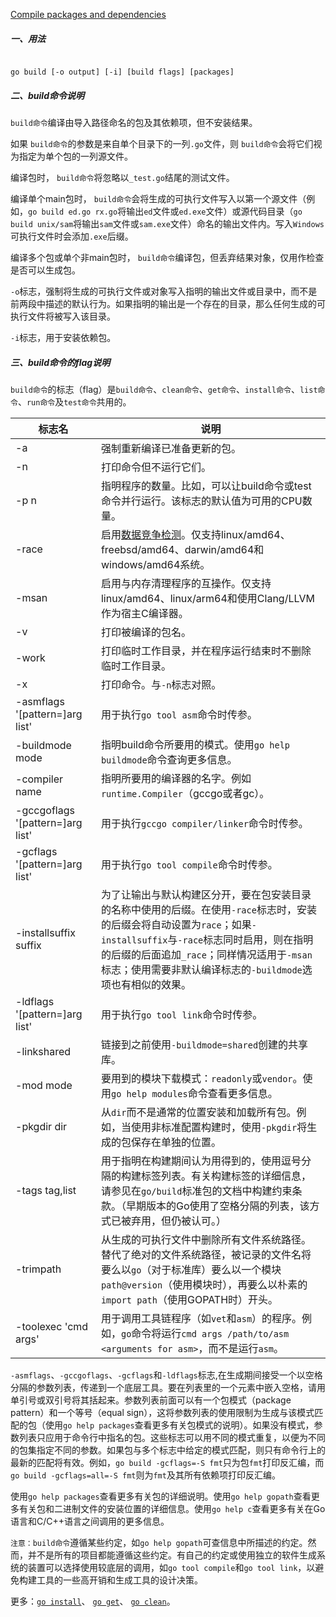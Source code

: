 
[Compile packages and dependencies](https://golang.google.cn/cmd/go/#hdr-Compile_packages_and_dependencies)


##### 一、用法

```

go build [-o output] [-i] [build flags] [packages]

```


##### 二、build命令说明

 `build命令`编译由导入路径命名的包及其依赖项，但不安装结果。

如果 `build命令`的参数是来自单个目录下的一列`.go`文件，则 `build命令`会将它们视为指定为单个包的一列源文件。

编译包时， `build命令`将忽略以`_test.go`结尾的测试文件。

编译单个main包时， `build命令`会将生成的可执行文件写入以第一个源文件（例如，`go build ed.go rx.go`将输出`ed`文件或`ed.exe`文件）或源代码目录（`go build unix/sam`将输出`sam`文件或`sam.exe`文件）命名的输出文件内。写入`Windows`可执行文件时会添加`.exe`后缀。

编译多个包或单个非main包时， `build命令`编译包，但丢弃结果对象，仅用作检查是否可以生成包。

`-o`标志，强制将生成的可执行文件或对象写入指明的输出文件或目录中，而不是前两段中描述的默认行为。如果指明的输出是一个存在的目录，那么任何生成的可执行文件将被写入该目录。

`-i`标志，用于安装依赖包。


##### 三、build命令的flag说明

 `build命令`的标志（flag）是`build命令`、`clean命令`、`get命令`、`install命令`、`list命令`、`run命令`及`test命令`共用的。

| 标志名 | 说明 |
|--|--|
| -a | 强制重新编译已准备更新的包。 |
| -n | 打印命令但不运行它们。 |
| -p n | 指明程序的数量。比如，可以让build命令或test命令并行运行。该标志的默认值为可用的CPU数量。 |
| -race | 启用[数据竞争检测](https://link.springer.com/referenceworkentry/10.1007%2F978-0-387-09766-4_2248)。仅支持linux/amd64、freebsd/amd64、darwin/amd64和windows/amd64系统。 |
| -msan | 启用与内存清理程序的互操作。仅支持linux/amd64、linux/arm64和使用Clang/LLVM作为宿主C编译器。 |
| -v | 打印被编译的包名。 |
| -work | 打印临时工作目录，并在程序运行结束时不删除临时工作目录。 |
| -x | 打印命令。与`-n`标志对照。 |
| -asmflags '[pattern=]arg list' | 用于执行`go tool asm`命令时传参。 |
| -buildmode mode | 指明build命令所要用的模式。使用`go help buildmode`命令查询更多信息。 |
| -compiler name | 指明所要用的编译器的名字。例如`runtime.Compiler`（gccgo或者gc）。 |
| -gccgoflags '[pattern=]arg list' | 用于执行`gccgo compiler/linker`命令时传参。 |
| -gcflags '[pattern=]arg list' | 用于执行`go tool compile`命令时传参。 |
| -installsuffix suffix| 为了让输出与默认构建区分开，要在包安装目录的名称中使用的后缀。在使用`-race`标志时，安装的后缀会将自动设置为`race`；如果`-installsuffix`与`-race`标志同时启用，则在指明的后缀的后面追加`_race`；同样情况适用于`-msan`标志；使用需要非默认编译标志的`-buildmode`选项也有相似的效果。 |
| -ldflags '[pattern=]arg list' | 用于执行`go tool link`命令时传参。 |
| -linkshared | 链接到之前使用`-buildmode=shared`创建的共享库。 |
| -mod mode | 要用到的模块下载模式：`readonly`或`vendor`。使用`go help modules`命令查看更多信息。 |
| -pkgdir dir | 从`dir`而不是通常的位置安装和加载所有包。例如，当使用非标准配置构建时，使用`-pkgdir`将生成的包保存在单独的位置。 |
| -tags tag,list | 用于指明在构建期间认为用得到的，使用逗号分隔的构建标签列表。有关构建标签的详细信息，请参见在`go/build`标准包的文档中构建约束条款。（早期版本的Go使用了空格分隔的列表，该方式已被弃用，但仍被认可。） |
| -trimpath | 从生成的可执行文件中删除所有文件系统路径。替代了绝对的文件系统路径，被记录的文件名将要么以`go`（对于标准库）要么以一个模块`path@version`（使用模块时），再要么以朴素的`import path`（使用GOPATH时）开头。 |
| -toolexec 'cmd args' | 用于调用工具链程序（如`vet`和`asm`）的程序。例如，`go`命令将运行`cmd args /path/to/asm <arguments for asm>`，而不是运行`asm`。 |

`-asmflags`、`-gccgoflags`、`-gcflags`和`-ldflags`标志,在生成期间接受一个以空格分隔的参数列表，传递到一个底层工具。要在列表里的一个元素中嵌入空格，请用单引号或双引号将其括起来。参数列表前面可以有一个包模式（package pattern）和一个等号（equal sign），这将参数列表的使用限制为生成与该模式匹配的包（使用`go help packages`查看更多有关包模式的说明）。如果没有模式，参数列表只应用于命令行中指名的包。这些标志可以用不同的模式重复，以便为不同的包集指定不同的参数。如果包与多个标志中给定的模式匹配，则只有命令行上的最新的匹配将有效。例如，`go build -gcflags=-S fmt`只为包`fmt`打印反汇编，而`go build -gcflags=all=-S fmt`则为`fmt`及其所有依赖项打印反汇编。

使用`go help packages`查看更多有关包的详细说明。使用`go help gopath`查看更多有关包和二进制文件的安装位置的详细信息。使用`go help c`查看更多有关在Go语言和C/C++语言之间调用的更多信息。

`注意：build命令`遵循某些约定，如`go help gopath`可查信息中所描述的约定。然而，并不是所有的项目都能遵循这些约定。有自己的约定或使用独立的软件生成系统的装置可以选择使用较底层的调用，如`go tool compile`和`go tool link`，以避免构建工具的一些高开销和生成工具的设计决策。

更多：[`go install`](install.md)、 [`go get`](get.md)、 [`go clean`](clean.md)。
